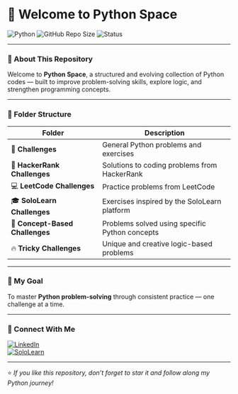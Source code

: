 # 🚀 Welcome to **Python Space**

![Python](https://img.shields.io/badge/Python-3776AB?style=for-the-badge&logo=python&logoColor=white)
![GitHub Repo Size](https://img.shields.io/github/repo-size/Lokesh-Reddy-KamBHAM/Python-Space?style=for-the-badge&color=blueviolet)
![Status](https://img.shields.io/badge/Status-Active-success?style=for-the-badge)

---

### 🐍 About This Repository  
Welcome to **Python Space**, a structured and evolving collection of Python codes — built to improve problem-solving skills, explore logic, and strengthen programming concepts.  

---

### 📂 Folder Structure

| Folder | Description |
|--------|--------------|
| 🧩 **Challenges** | General Python problems and exercises |
| 🧠 **HackerRank Challenges** | Solutions to coding problems from HackerRank |
| 💻 **LeetCode Challenges** | Practice problems from LeetCode |
| 🎓 **SoloLearn Challenges** | Exercises inspired by the SoloLearn platform |
| 🧰 **Concept-Based Challenges** | Problems solved using specific Python concepts |
| 🔥 **Tricky Challenges** | Unique and creative logic-based problems |

---

### 🧭 My Goal  
To master **Python problem-solving** through consistent practice — one challenge at a time.

---

### 💬 Connect With Me  
[![LinkedIn](https://img.shields.io/badge/LinkedIn-blue?style=for-the-badge&logo=linkedin)](https://www.linkedin.com/in/lokesh-reddy-kambham/)  
[![SoloLearn](https://img.shields.io/badge/SoloLearn-3A3A3A?style=for-the-badge&logo=sololearn)](https://www.sololearn.com/en/profile/30363693)

---

⭐ *If you like this repository, don’t forget to star it and follow along my Python journey!*  

